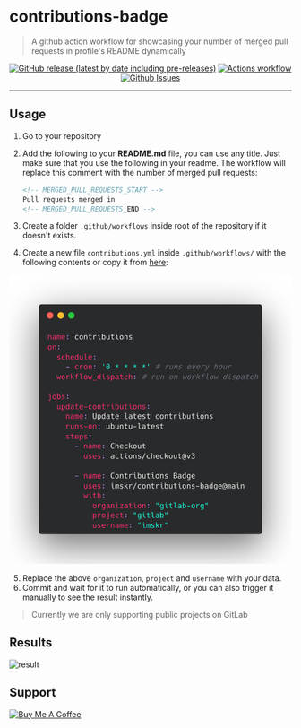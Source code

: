 # contributions-badge

> A github action workflow for showcasing your number of merged pull requests in profile's README dynamically

<p align="center">
    <a href="https://github.com/imskr/contributions-badge/releases"><img alt="GitHub release (latest by date including pre-releases)" src="https://img.shields.io/github/v/release/imskr/contributions-badge?include_prereleases&style=flat-square"></a>
    <a href="https://github.com/imskr/contributions-badge/actions/workflows/build.yml"><img alt="Actions workflow" src="https://img.shields.io/github/workflow/status/imskr/contributions-badge/Build/main?style=flat-square"></a>
    <a href="https://github.com/imskr/contributions-badge/issues"><img alt="Github Issues" src="https://img.shields.io/github/issues/imskr/contributions-badge?color=orange&style=flat-square"></a>
</p>
<hr noshade>

## Usage

1. Go to your repository
2. Add the following to your **README.md** file, you can use any title. Just make sure that you use the following in your readme. The workflow will replace this comment with the number of merged pull requests:

    ```markdown
    <!-- MERGED_PULL_REQUESTS_START -->
    Pull requests merged in
    <!-- MERGED_PULL_REQUESTS_END -->
    ```

3. Create a folder `.github/workflows` inside root of the repository if it doesn't exists.
4. Create a new file `contributions.yml`  inside `.github/workflows/`  with the following contents or copy it from [here](./examples/contributions.yml):

![](./public/images/contributions-workflow.png)

5. Replace the above `organization`, `project` and `username` with your data.
6. Commit and wait for it to run automatically, or you can also trigger it manually to see the result instantly.

> Currently we are only supporting public projects on GitLab

## Results
![result](./public/images/results.png)

## Support

<p>
    <a href="https://buymeacoffee.com/imskr" target="_blank"><img src="https://cdn.buymeacoffee.com/buttons/v2/default-red.png" alt="Buy Me A Coffee" width="150" ></a>
</p>